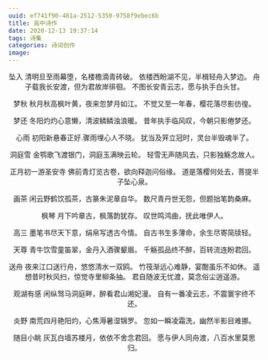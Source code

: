 ```yaml
---
uuid: ef741f90-481a-2512-5350-9758f9ebec6b
title: 高中诗作
date: 2020-12-13 19:37:14
tags: 诗集
categories: 诗词创作
image: 
---
```

<center>

坠入
清明旦至雨幕堕，名楼檐滴青砖破。
依楼西盼湖不见，半楫轻舟入梦边。
舟子载我长安渡，但为君故岸徘徊。
不图长安青云志，愿与执手白头甘。

梦秋
秋月秋高枫叶黄，夜来忽梦月如江。
不觉又至一年春，樱花落尽影彷徨。
<!--more-->

梦还
冬阳灼灼心意懒，清波鳞鳞浊浪暖。
昔年执手临风叹，今朝只影倦梦还。

心雨
初阳新悬春正好.骤雨埋心人不晓。
犹当及笄立冠时，灵台半毁魂半了。

洞庭雪
金鹗歌飞渡银门，洞庭玉满映云轮。
轻雪无声随风去，只影独觞念故人。

正月初一游圣安寺
佛前青灯览古卷，欲向释迦问俗缘。
道是落樱何处去，菩提半子坠心泉。

画茶
闲云野鹤饮孤茶，古篆朱泥章自华。
数尺青丹世无怨，但题拙笔韵桑麻。

枫琴
月下吟章古，枫落韵犹存。
叹世鸣鸿曲，抚此唯伊人。

高三
墨笔书尽天下意，绢帛写透古今情。
自古书生多薄命，余生尽寄简牍轻。

天尊
青牛饮雪童笛翠，金丹入酒骤颦眉。
千觞孤品终不醉，百转流连盼君回。

送舟
夜来江口送行舟，悠悠清水一双鸥。
竹筏渐远心难静，宴酣虽乐不如休。
遥想昔时秋风扫，惊觉寺里柳条抽。
君自随波无忧渡，莫念俗尘逍遥游。

观湖有感
闲纵驽马洞庭畔，醉看君山湘妃漫。
自有一番凌云志，不震寰宇终不还。

炎野
南荒四月艳阳灼，心焦溽暑湿锦罗。
忽如一瞬凌霜洗，幽然半影目难挪。

随目小眺
灰瓦白墙苏楼月，依依不舍念君回。
愿与伊人同舟渡，八百水里莫思归。

</center>
